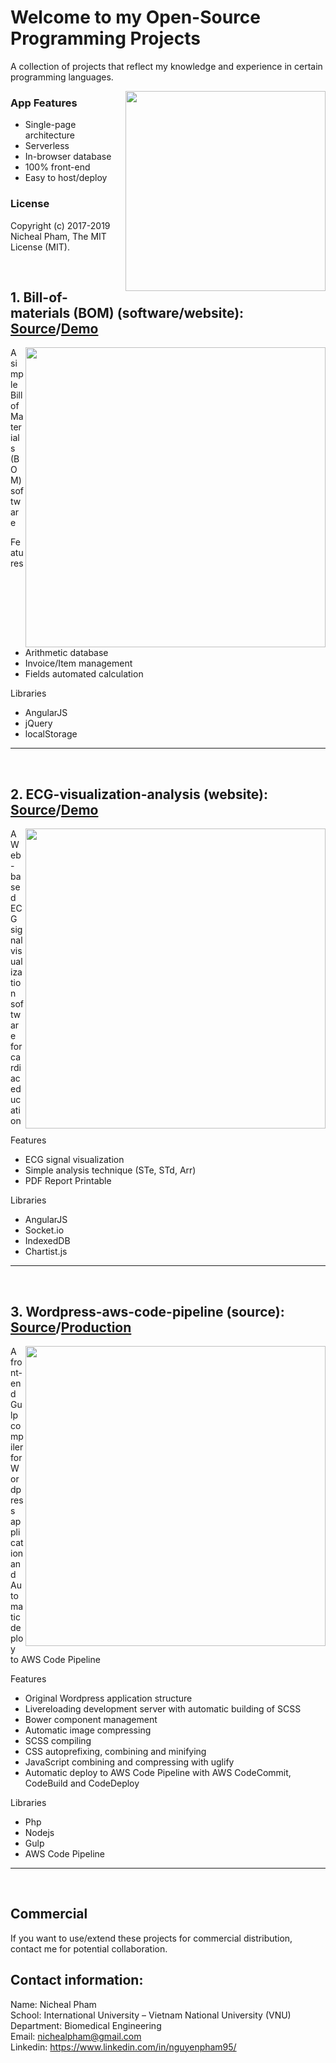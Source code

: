 # Welcome to my Open-Source Programming Projects
<p> A collection of projects that reflect my knowledge and experience in certain programming languages.</p>
<img align="right" src="https://thedistance.co.uk/wp-content/uploads/2016/04/Open-Source-Software-.jpg" hspace="0" vspace="0" width="320">

### App Features
* Single-page architecture
* Serverless
* In-browser database
* 100% front-end
* Easy to host/deploy

### License
Copyright (c) 2017-2019 Nicheal Pham, The MIT License (MIT).

<br/>

## 1. Bill-of-materials (BOM) (software/website): [Source](https://github.com/nichealpham/Open-Source-Projects/blob/master/Bill-of-materials)/[Demo](https://nichealpham.github.io/Open-Source-Projects/Bill-of-materials)

<img align="right" src="https://github.com/nichealpham/Open-Source-Projects/blob/master/Bill-of-materials/captures/1.png" vspace="0" width="480">

A simple Bill of Materials (BOM) software

Features

* Arithmetic database
* Invoice/Item management
* Fields automated calculation

Libraries

* AngularJS
* jQuery
* localStorage

---

<br/>

## 2. ECG-visualization-analysis (website): [Source](https://github.com/nichealpham/Open-Source-Projects/blob/master/Ecg-visualization-analysis)/[Demo](https://nichealpham.github.io/Open-Source-Projects/Ecg-visualization-analysis)

<img align="right" src="https://github.com/nichealpham/Open-Source-Projects/blob/master/Ecg-visualization-analysis/images/signal.PNG" vspace="0" width="480">

A Web-based ECG signal visualization software for cardiac education

Features

* ECG signal visualization
* Simple analysis technique (STe, STd, Arr)
* PDF Report Printable

Libraries

* AngularJS
* Socket.io
* IndexedDB
* Chartist.js

---

<br/>

## 3. Wordpress-aws-code-pipeline (source): [Source](https://github.com/nichealpham/Open-Source-Projects/blob/master/Wordpress-aws-code-pipeline)/[Production](http://fj.nativesdev.com.au)

<img align="right" src="https://github.com/nichealpham/Open-Source-Projects/blob/master/Wordpress-aws-code-pipeline/webpackage/app-structure.png" vspace="0" width="480">

A front-end Gulp compiler for Wordpress application and Automatic deploy to AWS Code Pipeline

Features

* Original Wordpress application structure
* Livereloading development server with automatic building of SCSS
* Bower component management
* Automatic image compressing
* SCSS compiling
* CSS autoprefixing, combining and minifying
* JavaScript combining and compressing with uglify
* Automatic deploy to AWS Code Pipeline with AWS CodeCommit, CodeBuild and CodeDeploy

Libraries

* Php
* Nodejs
* Gulp
* AWS Code Pipeline

---

<br/>

## Commercial
If you want to use/extend these projects for commercial distribution, contact me for potential collaboration.

## Contact information:
Name:  Nicheal Pham<br/>
School:  International University – Vietnam National University (VNU)<br/>
Department:  Biomedical Engineering<br/>
Email: nichealpham@gmail.com<br/>
Linkedin: https://www.linkedin.com/in/nguyenpham95/<br/>
